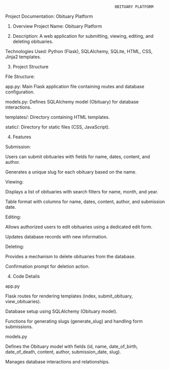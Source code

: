                                                     OBITUARY PLATFORM
Project Documentation: Obituary Platform


1. Overview
Project Name: Obituary Platform


2. Description: A web application for submitting, viewing, editing, and deleting obituaries.

Technologies Used: Python (Flask), SQLAlchemy, SQLite, HTML, CSS, Jinja2 templates.


3. Project Structure
   
File Structure:

app.py: Main Flask application file containing routes and database configuration.

models.py: Defines SQLAlchemy model (Obituary) for database interactions.

templates/: Directory containing HTML templates.

static/: Directory for static files (CSS, JavaScript).


4. Features
   
Submission:


Users can submit obituaries with fields for name, dates, content, and author.

Generates a unique slug for each obituary based on the name.

Viewing:


Displays a list of obituaries with search filters for name, month, and year.

Table format with columns for name, dates, content, author, and submission date.


Editing:

Allows authorized users to edit obituaries using a dedicated edit form.

Updates database records with new information.


Deleting:

Provides a mechanism to delete obituaries from the database.

Confirmation prompt for deletion action.


4. Code Details

   
app.py


Flask routes for rendering templates (index, submit_obituary, view_obituaries).


Database setup using SQLAlchemy (Obituary model).


Functions for generating slugs (generate_slug) and handling form submissions.


models.py


Defines the Obituary model with fields (id, name, date_of_birth, date_of_death, content, author, submission_date, slug).


Manages database interactions and relationships.
